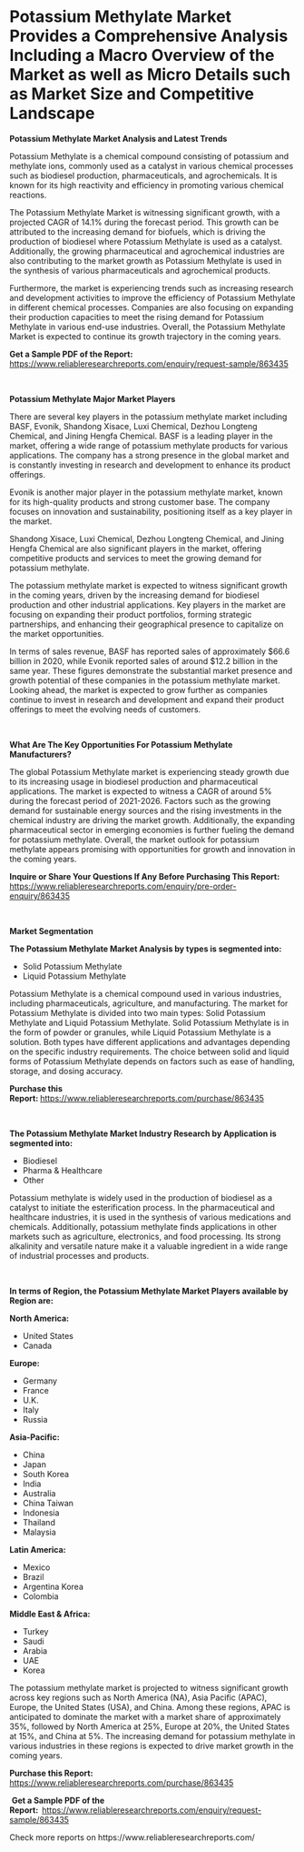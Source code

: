 <p><h1>Potassium Methylate Market Provides a Comprehensive Analysis Including a Macro Overview of the Market as well as Micro Details such as Market Size and Competitive Landscape</h1></p><p><strong>Potassium Methylate Market Analysis and Latest Trends</strong></p>
<p><p>Potassium Methylate is a chemical compound consisting of potassium and methylate ions, commonly used as a catalyst in various chemical processes such as biodiesel production, pharmaceuticals, and agrochemicals. It is known for its high reactivity and efficiency in promoting various chemical reactions.</p><p>The Potassium Methylate Market is witnessing significant growth, with a projected CAGR of 14.1% during the forecast period. This growth can be attributed to the increasing demand for biofuels, which is driving the production of biodiesel where Potassium Methylate is used as a catalyst. Additionally, the growing pharmaceutical and agrochemical industries are also contributing to the market growth as Potassium Methylate is used in the synthesis of various pharmaceuticals and agrochemical products.</p><p>Furthermore, the market is experiencing trends such as increasing research and development activities to improve the efficiency of Potassium Methylate in different chemical processes. Companies are also focusing on expanding their production capacities to meet the rising demand for Potassium Methylate in various end-use industries. Overall, the Potassium Methylate Market is expected to continue its growth trajectory in the coming years.</p></p>
<p><strong>Get a Sample PDF of the Report:&nbsp;</strong> <a href="https://www.reliableresearchreports.com/enquiry/request-sample/863435">https://www.reliableresearchreports.com/enquiry/request-sample/863435</a></p>
<p>&nbsp;</p>
<p><strong>Potassium Methylate Major Market Players</strong></p>
<p><p>There are several key players in the potassium methylate market including BASF, Evonik, Shandong Xisace, Luxi Chemical, Dezhou Longteng Chemical, and Jining Hengfa Chemical. BASF is a leading player in the market, offering a wide range of potassium methylate products for various applications. The company has a strong presence in the global market and is constantly investing in research and development to enhance its product offerings.</p><p>Evonik is another major player in the potassium methylate market, known for its high-quality products and strong customer base. The company focuses on innovation and sustainability, positioning itself as a key player in the market.</p><p>Shandong Xisace, Luxi Chemical, Dezhou Longteng Chemical, and Jining Hengfa Chemical are also significant players in the market, offering competitive products and services to meet the growing demand for potassium methylate.</p><p>The potassium methylate market is expected to witness significant growth in the coming years, driven by the increasing demand for biodiesel production and other industrial applications. Key players in the market are focusing on expanding their product portfolios, forming strategic partnerships, and enhancing their geographical presence to capitalize on the market opportunities.</p><p>In terms of sales revenue, BASF has reported sales of approximately $66.6 billion in 2020, while Evonik reported sales of around $12.2 billion in the same year. These figures demonstrate the substantial market presence and growth potential of these companies in the potassium methylate market. Looking ahead, the market is expected to grow further as companies continue to invest in research and development and expand their product offerings to meet the evolving needs of customers.</p></p>
<p>&nbsp;</p>
<p><strong>What Are The Key Opportunities For Potassium Methylate Manufacturers?</strong></p>
<p><p>The global Potassium Methylate market is experiencing steady growth due to its increasing usage in biodiesel production and pharmaceutical applications. The market is expected to witness a CAGR of around 5% during the forecast period of 2021-2026. Factors such as the growing demand for sustainable energy sources and the rising investments in the chemical industry are driving the market growth. Additionally, the expanding pharmaceutical sector in emerging economies is further fueling the demand for potassium methylate. Overall, the market outlook for potassium methylate appears promising with opportunities for growth and innovation in the coming years.</p></p>
<p><strong>Inquire or Share Your Questions If Any Before Purchasing This Report:</strong> <a href="https://www.reliableresearchreports.com/enquiry/pre-order-enquiry/863435">https://www.reliableresearchreports.com/enquiry/pre-order-enquiry/863435</a></p>
<p>&nbsp;</p>
<p><strong>Market Segmentation</strong></p>
<p><strong>The Potassium Methylate Market Analysis by types is segmented into:</strong></p>
<p><ul><li>Solid Potassium Methylate</li><li>Liquid Potassium Methylate</li></ul></p>
<p><p>Potassium Methylate is a chemical compound used in various industries, including pharmaceuticals, agriculture, and manufacturing. The market for Potassium Methylate is divided into two main types: Solid Potassium Methylate and Liquid Potassium Methylate. Solid Potassium Methylate is in the form of powder or granules, while Liquid Potassium Methylate is a solution. Both types have different applications and advantages depending on the specific industry requirements. The choice between solid and liquid forms of Potassium Methylate depends on factors such as ease of handling, storage, and dosing accuracy.</p></p>
<p><strong>Purchase this Report:&nbsp;</strong><a href="https://www.reliableresearchreports.com/purchase/863435">https://www.reliableresearchreports.com/purchase/863435</a></p>
<p>&nbsp;</p>
<p><strong>The Potassium Methylate Market Industry Research by Application is segmented into:</strong></p>
<p><ul><li>Biodiesel</li><li>Pharma & Healthcare</li><li>Other</li></ul></p>
<p><p>Potassium methylate is widely used in the production of biodiesel as a catalyst to initiate the esterification process. In the pharmaceutical and healthcare industries, it is used in the synthesis of various medications and chemicals. Additionally, potassium methylate finds applications in other markets such as agriculture, electronics, and food processing. Its strong alkalinity and versatile nature make it a valuable ingredient in a wide range of industrial processes and products.</p></p>
<p>&nbsp;</p>
<p><strong>In terms of Region, the Potassium Methylate Market Players available by Region are:</strong></p>
<p>
    <p> <strong> North America: </strong>
        <ul>
            <li>United States</li>
            <li>Canada</li>
        </ul>
        </p> 
    <p> <strong> Europe: </strong>
        <ul>
            <li>Germany</li>
            <li>France</li>
            <li>U.K.</li>
            <li>Italy</li>
            <li>Russia</li>
        </ul>
        </p> 
    <p> <strong> Asia-Pacific: </strong>
        <ul>
            <li>China</li>
            <li>Japan</li>
            <li>South Korea</li>
            <li>India</li>
            <li>Australia</li>
            <li>China Taiwan</li>
            <li>Indonesia</li>
            <li>Thailand</li>
            <li>Malaysia</li>
        </ul>
        </p> 
    <p> <strong> Latin America: </strong>
        <ul>
            <li>Mexico</li>
            <li>Brazil</li>
            <li>Argentina Korea</li>
            <li>Colombia</li>
        </ul>
        </p> 
    <p> <strong> Middle East & Africa: </strong>
        <ul>
            <li>Turkey</li>
            <li>Saudi</li>
            <li>Arabia</li>
            <li>UAE</li>
            <li>Korea</li>
        </ul>
    </p>
    </p>
<p><p>The potassium methylate market is projected to witness significant growth across key regions such as North America (NA), Asia Pacific (APAC), Europe, the United States (USA), and China. Among these regions, APAC is anticipated to dominate the market with a market share of approximately 35%, followed by North America at 25%, Europe at 20%, the United States at 15%, and China at 5%. The increasing demand for potassium methylate in various industries in these regions is expected to drive market growth in the coming years.</p></p>
<p><strong>Purchase this Report: </strong><a href="https://www.reliableresearchreports.com/purchase/863435">https://www.reliableresearchreports.com/purchase/863435</a></p>
<p>&nbsp;<strong>Get a Sample PDF of the Report:&nbsp;&nbsp;</strong><a href="https://www.reliableresearchreports.com/enquiry/request-sample/863435">https://www.reliableresearchreports.com/enquiry/request-sample/863435</a></p>
<p><strong></strong></p>
<p>Check more reports on https://www.reliableresearchreports.com/</p>